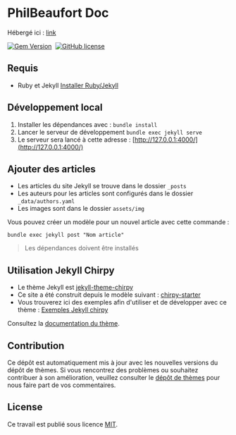 # PhilBeaufort Doc

Hébergé ici : [link](http://phil.beaufort.dev)

[![Gem Version](https://img.shields.io/gem/v/jekyll-theme-chirpy)][gem]&nbsp;
[![GitHub license](https://img.shields.io/github/license/cotes2020/chirpy-starter.svg?color=blue)][mit]

## Requis

- Ruby et Jekyll [Installer Ruby/Jekyll](https://philbeaufort.github.io/docs/posts/jekyll/)

## Développement local

1. Installer les dépendances avec : `bundle install`
1. Lancer le serveur de développement `bundle exec jekyll serve`
1. Le serveur sera lancé à cette adresse : [http://127.0.0.1:4000/](http://127.0.0.1:4000/)

## Ajouter des articles

- Les articles du site Jekyll se trouve dans le dossier `_posts`
- Les auteurs pour les articles sont configurés dans le dossier `_data/authors.yaml`
- Les images sont dans le dossier `assets/img`

Vous pouvez créer un modèle pour un nouvel article avec cette commande :

```shell
bundle exec jekyll post "Nom article"
```

> Les dépendances doivent être installés

## Utilisation Jekyll Chirpy

- Le thème Jekyll est [jekyll-theme-chirpy][chirpy]
- Ce site a été construit depuis le modèle suivant : [chirpy-starter](https://github.com/cotes2020/chirpy-starter)
- Vous trouverez ici des exemples afin d'utiliser et de développer avec ce thème : [Exemples Jekyll chirpy](https://chirpy.cotes.page/)

Consultez la [documentation du thème](https://github.com/cotes2020/jekyll-theme-chirpy/wiki).

## Contribution

Ce dépôt est automatiquement mis à jour avec les nouvelles versions du dépôt de thèmes. Si vous rencontrez des problèmes ou souhaitez contribuer à son amélioration, veuillez consulter le [dépôt de thèmes][chirpy] pour nous faire part de vos commentaires.

## License

Ce travail est publié sous licence [MIT][mit].

[gem]: https://rubygems.org/gems/jekyll-theme-chirpy
[chirpy]: https://github.com/cotes2020/jekyll-theme-chirpy/
[mit]: https://github.com/cotes2020/chirpy-starter/blob/master/LICENSE
